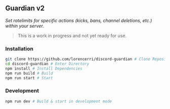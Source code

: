 ## Guardian v2

_Set ratelimits for specific actions (kicks, bans, channel deletions, etc.) within your server._

> This is a work in progress and not yet ready for use.

### Installation

```sh
git clone https://github.com/lorencerri/discord-guardian # Clone Repository
cd discord-guardian # Enter Directory
npm install # Install Dependencies
npm run build # Build
npm run start # Start
```

### Development

```sh
npm run dev # Build & start in development mode
```
